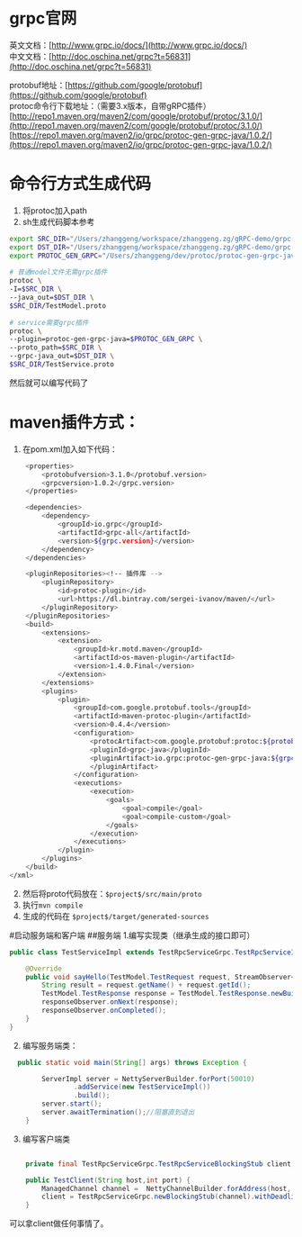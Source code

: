 grpc官网
====
英文文档：[http://www.grpc.io/docs/](http://www.grpc.io/docs/)  
中文文档：[http://doc.oschina.net/grpc?t=56831](http://doc.oschina.net/grpc?t=56831)  

protobuf地址：[https://github.com/google/protobuf](https://github.com/google/protobuf)    
protoc命令行下载地址：（需要3.x版本，自带gRPC插件）  
[http://repo1.maven.org/maven2/com/google/protobuf/protoc/3.1.0/](http://repo1.maven.org/maven2/com/google/protobuf/protoc/3.1.0/)  
[https://repo1.maven.org/maven2/io/grpc/protoc-gen-grpc-java/1.0.2/](https://repo1.maven.org/maven2/io/grpc/protoc-gen-grpc-java/1.0.2/)  

命令行方式生成代码
====
1. 将protoc加入path
2. sh生成代码脚本参考

```sh
export SRC_DIR="/Users/zhanggeng/workspace/zhanggeng.zg/gRPC-demo/grpc-base/src/main/proto"
export DST_DIR="/Users/zhanggeng/workspace/zhanggeng.zg/gRPC-demo/grpc-base/src/main/java"
export PROTOC_GEN_GRPC="/Users/zhanggeng/dev/protoc/protoc-gen-grpc-java-1.0.2-osx-x86_64.exe"
  
# 普通model文件无需grpc插件
protoc \
-I=$SRC_DIR \
--java_out=$DST_DIR \
$SRC_DIR/TestModel.proto
  
# service需要grpc插件
protoc \
--plugin=protoc-gen-grpc-java=$PROTOC_GEN_GRPC \
--proto_path=$SRC_DIR \
--grpc-java_out=$DST_DIR \
$SRC_DIR/TestService.proto
```

然后就可以编写代码了

maven插件方式：
==== 

1. 在pom.xml加入如下代码：

```sh
    <properties>
        <protobufversion>3.1.0</protobuf.version>
        <grpcversion>1.0.2</grpc.version>
    </properties>

    <dependencies>
        <dependency>
            <groupId>io.grpc</groupId>
            <artifactId>grpc-all</artifactId>
            <version>${grpc.version}</version>
        </dependency>
    </dependencies>

    <pluginRepositories><!-- 插件库 -->
        <pluginRepository>
            <id>protoc-plugin</id>
            <url>https://dl.bintray.com/sergei-ivanov/maven/</url>
        </pluginRepository>
    </pluginRepositories>
    <build>
        <extensions>
            <extension>
                <groupId>kr.motd.maven</groupId>
                <artifactId>os-maven-plugin</artifactId>
                <version>1.4.0.Final</version>
            </extension>
        </extensions>
        <plugins>
            <plugin>
                <groupId>com.google.protobuf.tools</groupId>
                <artifactId>maven-protoc-plugin</artifactId>
                <version>0.4.4</version>
                <configuration>
                    <protocArtifact>com.google.protobuf:protoc:${protobuf.version}:exe:${os.detected.classifier}</protocArtifact>
                    <pluginId>grpc-java</pluginId>
                    <pluginArtifact>io.grpc:protoc-gen-grpc-java:${grpc.version}:exe:${os.detected.classifier}
                    </pluginArtifact>
                </configuration>
                <executions>
                    <execution>
                        <goals>
                            <goal>compile</goal>
                            <goal>compile-custom</goal>
                        </goals>
                    </execution>
                </executions>
            </plugin>
        </plugins>
    </build>
</xml>
```  
2. 然后将proto代码放在：`$project$/src/main/proto`
3. 执行`mvn compile`
4. 生成的代码在 `$project$/target/generated-sources`


#启动服务端和客户端
##服务端
1.编写实现类（继承生成的接口即可）

```java
public class TestServiceImpl extends TestRpcServiceGrpc.TestRpcServiceImplBase {

    @Override
    public void sayHello(TestModel.TestRequest request, StreamObserver<TestModel.TestResponse> responseObserver) {
        String result = request.getName() + request.getId();
        TestModel.TestResponse response = TestModel.TestResponse.newBuilder().setMessage(result).build();
        responseObserver.onNext(response);
        responseObserver.onCompleted();
    }
}
```

2. 编写服务端类：

```java
  public static void main(String[] args) throws Exception {

        ServerImpl server = NettyServerBuilder.forPort(50010)
                .addService(new TestServiceImpl())
                .build();
        server.start();
        server.awaitTermination();//阻塞直到退出
    }
```

3. 编写客户端类
```java

    private final TestRpcServiceGrpc.TestRpcServiceBlockingStub client;

    public TestClient(String host,int port) {
        ManagedChannel channel =  NettyChannelBuilder.forAddress(host, port).usePlaintext(true).build();
        client = TestRpcServiceGrpc.newBlockingStub(channel).withDeadlineAfter(60000, TimeUnit.MILLISECONDS);
    }
```

可以拿client做任何事情了。